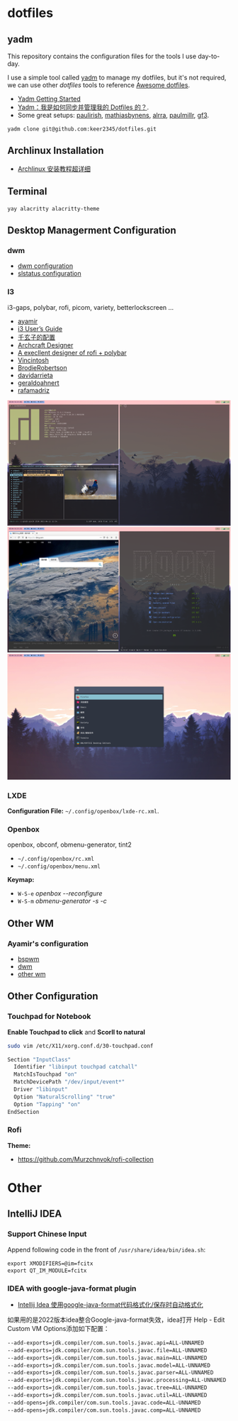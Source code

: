 # dotfiles

## yadm

This repository contains the configuration files for the tools I use day-to-day.

I use a simple tool called [yadm](https://github.com/TheLocehiliosan/yadm) to manage my dotfiles, but it's not required, we can use other _dotfiles_ tools to reference [Awesome dotfiles](https://github.com/webpro/awesome-dotfiles).

- [Yadm Getting Started](https://yadm.io/docs/getting_started)
- [Yadm：我是如何同步并管理我的 Dotfiles 的？](https://blog.spencerwoo.com/2020/07/how-i-manage-my-dotfiles).
- Some great setups: [paulirish](https://github.com/paulirish/dotfiles), [mathiasbynens](https://github.com/mathiasbynens/dotfiles/), [alrra](https://github.com/alrra/dotfiles/), [paulmillr](https://github.com/paulmillr/dotfiles), [gf3](https://github.com/gf3/dotfiles).

```shell
yadm clone git@github.com:keer2345/dotfiles.git
```

## Archlinux Installation
- [Archlinux 安装教程超详细](https://zhuanlan.zhihu.com/p/433920079)

## Terminal

```shell
yay alacritty alacritty-theme
```

## Desktop Managerment Configuration

### dwm
- [dwm configuration](https://github.com/keer2345/dwm)
- [slstatus configuration](https://github.com/keer2345/slstatus)

### I3

i3-gaps, polybar, rofi, picom, variety, betterlockscreen ...

- [ayamir](https://github.com/ayamir/i3-dotfiles)
- [i3 User’s Guide](https://i3wm.org/docs/userguide.html)
- [千玄子的配置](https://zjuyk.gitlab.io/posts/i3wm-config/)
- [Archcraft Designer](https://github.com/adi1090x)
- [A execllent designer of rofi + polybar](https://github.com/Murzchnvok)
- [Vincintosh](https://github.com/Vincintosh/dots_sept2018)
- [BrodieRobertson](https://github.com/BrodieRobertson/dotfiles)
- [davidarrieta](https://github.com/davidarrieta/dotfiles)
- [geraldoahnert](https://github.com/geraldoahnert/wm4noobs)
- [rafamadriz](https://github.com/rafamadriz/dotfiles)

![](../.config/scripts/shotscreen01.png)
![](../.config/scripts/shotscreen02.png)
![](../.config/scripts/shotscreen03.png)

### LXDE

**Configuration File:** `~/.config/openbox/lxde-rc.xml`.

### Openbox

openbox, obconf, obmenu-generator, tint2

- `~/.config/openbox/rc.xml`
- `~/.config/openbox/menu.xml`

**Keymap:**

- `W-S-e` _openbox --reconfigure_
- `W-S-m` _obmenu-generator -s -c_

## Other WM
### Ayamir's configuration
- [bspwm](https://github.com/ayamir/bspwm-dotfiles)
- [dwm](https://github.com/ayamir/dwm-dotfiles)
- [other wm](https://github.com/ayamir/nord-and-light)

## Other Configuration

### Touchpad for Notebook

**Enable Touchpad to click** and **Scorll to natural**

```sh
sudo vim /etc/X11/xorg.conf.d/30-touchpad.conf
```

```sh
Section "InputClass"
  Identifier "libinput touchpad catchall"
  MatchIsTouchpad "on"
  MatchDevicePath "/dev/input/event*"
  Driver "libinput"
  Option "NaturalScrolling" "true"
  Option "Tapping" "on"
EndSection
```

### Rofi
**Theme:**

- https://github.com/Murzchnvok/rofi-collection


# Other
## IntelliJ IDEA
### Support Chinese Input
Append following code in the front of `/usr/share/idea/bin/idea.sh`:
``` shell
export XMODIFIERS=@im=fcitx
export QT_IM_MODULE=fcitx
```
### IDEA with google-java-format plugin
- [Intellij Idea 使用google-java-format代码格式化/保存时自动格式化](https://blog.csdn.net/qq1009798402/article/details/112275901)

如果用的是2022版本idea整合Google-java-format失效，idea打开 Help - Edit Custom VM Options添加如下配置：
```sh
--add-exports=jdk.compiler/com.sun.tools.javac.api=ALL-UNNAMED
--add-exports=jdk.compiler/com.sun.tools.javac.file=ALL-UNNAMED
--add-exports=jdk.compiler/com.sun.tools.javac.main=ALL-UNNAMED
--add-exports=jdk.compiler/com.sun.tools.javac.model=ALL-UNNAMED
--add-exports=jdk.compiler/com.sun.tools.javac.parser=ALL-UNNAMED
--add-exports=jdk.compiler/com.sun.tools.javac.processing=ALL-UNNAMED
--add-exports=jdk.compiler/com.sun.tools.javac.tree=ALL-UNNAMED
--add-exports=jdk.compiler/com.sun.tools.javac.util=ALL-UNNAMED
--add-opens=jdk.compiler/com.sun.tools.javac.code=ALL-UNNAMED
--add-opens=jdk.compiler/com.sun.tools.javac.comp=ALL-UNNAMED
```
